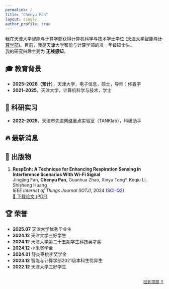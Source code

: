 ```yaml
---
permalink: /
title: "Chenyu Pan"
layout: single
author_profile: true
---
```


<!-- 导航栏
<nav>
  <ul>
    <li><a href="#about-me"><i class="fas fa-id-card"></i> 个人简介</a></li>
    <li><a href="#education"><i class="fas fa-graduation-cap"></i> 教育背景</a></li>
    <li><a href="#research"><i class="fas fa-flask"></i> 科研实习</a></li>
    <li><a href="#publications"><i class="fas fa-book-open"></i> 出版物</a></li>
    <li><a href="#awards"><i class="fas fa-trophy"></i> 荣誉</a></li>
  </ul>
</nav> -->

<!-- 页面内容 -->
<span id="about-me"></span> 
我在天津大学智能与计算学部获得计算机科学与技术学士学位 ([天津大学智能与计算学部](https://cic.tju.edu.cn/))。目前，我是天津大学智能与计算学部的准一年级硕士生。  
我的研究兴趣主要为 **无线感知**。

<!-- --- -->

## <span id="education">🎓 教育背景</span>
- **2025–2028（预计）**，天津大学，电子信息，硕士，导师：佟鑫宇  
- **2021–2025**，天津大学，计算机科学与技术，学士

<!-- --- -->

## <span id="research">🔬 科研实习</span>
- **2022–2025**，天津市先进网络重点实验室（TANKlab），科研助手  

<!-- --- -->

## <span id="news">🔥 最新消息</span>

<!-- --- -->



## <span id="publications">📝 出版物</span>
1. **RespEnh: A Technique for Enhancing Respiration Sensing in Interference Scenarios With Wi-Fi Signal**  
   Jingjing Fan, **Chenyu Pan**, Guanhua Zhao, Xinyu Tong*, Keqiu Li, Shisheng Huang  
   *IEEE Internet of Things Journal (IOTJ)*, 2024 (<font color="blue">SCI-Q2</font>)  
   [📄 下载论文 (PDF)](/files/RespEnh_A_Technique_for_Enhancing_Respiration_Sensing_in_Interference_Scenarios_With_Wi-Fi_Signal.pdf)

<!-- --- -->

## <span id="awards">🏆 荣誉</span>
- **2025.07** 天津大学优秀毕业生
- **2024.12** 天津大学三好学生
- **2024.12** 天津大学第二十五期学生科技英才奖
- **2024.12** 小米奖学金
- **2024.01** 舒炎泰桃李奖学金
- **2023.12** 智能与计算学部2021级本科生优异生
- **2022.12** 天津大学三好学生

<!-- --- -->

<div style="text-align: right; margin-top: 2em;">
  <a href="#home" style="font-size: 0.9em;">回到顶部 ↑</a>
</div>
